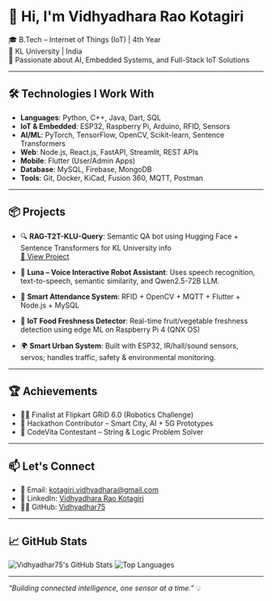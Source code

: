 # 👋 Hi, I'm Vidhyadhara Rao Kotagiri

🎓 B.Tech – Internet of Things (IoT) | 4th Year  
🏫 KL University | India  
📌 Passionate about AI, Embedded Systems, and Full-Stack IoT Solutions

---

## 🛠️ Technologies I Work With

- **Languages**: Python, C++, Java, Dart, SQL
- **IoT & Embedded**: ESP32, Raspberry Pi, Arduino, RFID, Sensors
- **AI/ML**: PyTorch, TensorFlow, OpenCV, Scikit-learn, Sentence Transformers
- **Web**: Node.js, React.js, FastAPI, Streamlit, REST APIs
- **Mobile**: Flutter (User/Admin Apps)
- **Database**: MySQL, Firebase, MongoDB
- **Tools**: Git, Docker, KiCad, Fusion 360, MQTT, Postman

---

## 📦 Projects

- 🔍 **RAG-T2T-KLU-Query**: Semantic QA bot using Hugging Face + Sentence Transformers for KL University info  
  [🔗 View Project](https://github.com/KLU-IoT/RAG-T2T-KLU-Query)

- 🤖 **Luna – Voice Interactive Robot Assistant**: Uses speech recognition, text-to-speech, semantic similarity, and Qwen2.5-72B LLM.

- 📡 **Smart Attendance System**: RFID + OpenCV + MQTT + Flutter + Node.js + MySQL

- 🌾 **IoT Food Freshness Detector**: Real-time fruit/vegetable freshness detection using edge ML on Raspberry Pi 4 (QNX OS)

- 🌍 **Smart Urban System**: Built with ESP32, IR/hall/sound sensors, servos; handles traffic, safety & environmental monitoring.

---

## 🏆 Achievements

- 👨‍💻 Finalist at Flipkart GRiD 6.0 (Robotics Challenge)
- 🚀 Hackathon Contributor – Smart City, AI + 5G Prototypes
- 🎯 CodeVita Contestant – String & Logic Problem Solver

---

## 📫 Let's Connect

- 📧 Email: kotagiri.vidhyadhara@gmail.com  
- 🔗 LinkedIn: [Vidhyadhara Rao Kotagiri](https://www.linkedin.com/in/vidhyadhara-rao-kotagiri)  
- 🧑‍💻 GitHub: [Vidhyadhar75](https://github.com/Vidhyadhar75)

---

## 📈 GitHub Stats

![Vidhyadhar75's GitHub Stats](https://github-readme-stats.vercel.app/api?username=Vidhyadhar75&show_icons=true&theme=radical)
![Top Languages](https://github-readme-stats.vercel.app/api/top-langs/?username=Vidhyadhar75&layout=compact&theme=radical)

---

_“Building connected intelligence, one sensor at a time.”_ 💡
